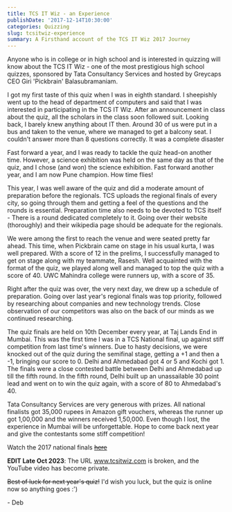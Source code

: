 ```yaml
---
title: TCS IT Wiz - an Experience
publishDate: '2017-12-14T10:30:00'
categories: Quizzing
slug: tcsitwiz-experience
summary: A Firsthand account of the TCS IT Wiz 2017 Journey
---
```


Anyone who is in college or in high school and is interested in quizzing will know about the TCS IT Wiz - one of the most prestigious high school quizzes, sponsored by Tata Consultancy Services and hosted by Greycaps CEO Giri 'Pickbrain' Balasubramaniam.

I got my first taste of this quiz when I was in eighth standard. I sheepishly went up to the head of department of computers and said that I was interested in participating in the TCS IT Wiz. After an announcement in class about the quiz, all the scholars in the class soon followed suit. Looking back, I barely knew anything about IT then. Around 30 of us were put in a bus and taken to the venue, where we managed to get a balcony seat. I couldn't answer more than 8 questions correctly. It was a complete disaster

Fast forward a year, and I was ready to tackle the quiz head-on another time. However, a science exhibition was held on the same day as that of the quiz, and I chose (and won) the science exhibition. Fast forward another year, and I am now Pune champion. How time flies!

This year, I was well aware of the quiz and did a moderate amount of preparation before the regionals. TCS uploads the regional finals of every city, so going through them and getting a feel of the questions and the rounds is essential. Preparation time also needs to be devoted to TCS itself - There is a round dedicated completely to it. Going over their website (thoroughly) and their wikipedia page should be adequate for the regionals.

We were among the first to reach the venue and were seated pretty far ahead. This time, when Pickbrain came on stage in his usual kurta, I was well prepared. With a score of 12 in the prelims, I successfully managed to get on stage along with my teammate, Rasesh. Well acquainted with the format of the quiz, we played along well and managed to top the quiz with a score of 40. UWC Mahindra college were runners up, with a score of 35. 

Right after the quiz was over, the very next day, we drew up a schedule of preparation. Going over last year's regional finals was top priority, followed by researching about companies and new technology trends. Close observation of our competitors was also on the back of our minds as we continued researching.

The quiz finals are held on 10th December every year, at Taj Lands End in Mumbai. This was the first time I was in a TCS National final, up against stiff competition from last time's winners. Due to hasty decisions, we were knocked out of the quiz during the semifinal stage, getting a +1 and then a -1, bringing our score to 0. Delhi and Ahmedabad got 4 or 5 and Kochi got 1. The finals were a close contested battle between Delhi and Ahmedabad up till the fifth round. In the fifth round, Delhi built up an unassailable 30 point lead and went on to win the quiz again, with a score of 80 to Ahmedabad's 40. 

Tata Consultancy Services are very generous with prizes. All national finalists got 35,000 rupees in Amazon gift vouchers, whereas the runner up got 1,00,000 and the winners received 1,50,000. Even though I lost, the experience in Mumbai will be unforgettable. Hope to come back next year and give the contestants some stiff competition!

Watch the 2017 national finals ~~[here](https://www.youtube.com/watch?v=3VsvX1Ateys)~~

**EDIT Late Oct 2023**: The URL www.tcsitwiz.com is broken, and the YouTube video has become private. 

~~Best of luck for next year's quiz!~~ I'd wish you luck, but the quiz is online 
now so anything goes :')

\- Deb
